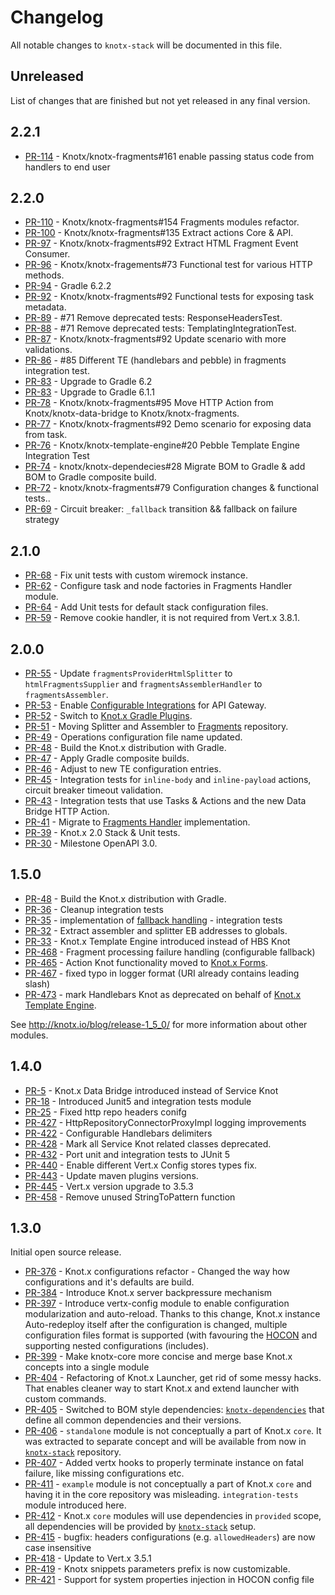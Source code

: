 # Changelog
All notable changes to `knotx-stack` will be documented in this file.

## Unreleased
List of changes that are finished but not yet released in any final version.
                
## 2.2.1
- [PR-114](https://github.com/Knotx/knotx-stack/pull/114) - Knotx/knotx-fragments#161 enable passing status code from handlers to end user
                
## 2.2.0
- [PR-110](https://github.com/Knotx/knotx-stack/pull/110) - Knotx/knotx-fragments#154 Fragments modules refactor.
- [PR-100](https://github.com/Knotx/knotx-stack/pull/100) - Knotx/knotx-fragments#135 Extract actions Core & API.
- [PR-97](https://github.com/Knotx/knotx-stack/pull/97) - Knotx/knotx-fragments#92 Extract HTML Fragment Event Consumer.
- [PR-96](https://github.com/Knotx/knotx-stack/pull/96) - Knotx/knotx-fragements#73 Functional test for various HTTP methods.
- [PR-94](https://github.com/Knotx/knotx-stack/pull/94) - Gradle 6.2.2
- [PR-92](https://github.com/Knotx/knotx-stack/pull/92) - Knotx/knotx-fragments#92 Functional tests for exposing task metadata.
- [PR-89](https://github.com/Knotx/knotx-stack/pull/89) - #71 Remove deprecated tests: ResponseHeadersTest.
- [PR-88](https://github.com/Knotx/knotx-stack/pull/88) - #71 Remove deprecated tests: TemplatingIntegrationTest.
- [PR-87](https://github.com/Knotx/knotx-stack/pull/87) - Knotx/knotx-fragments#92 Update scenario with more validations.
- [PR-86](https://github.com/Knotx/knotx-stack/pull/86) - #85 Different TE (handlebars and pebble) in fragments integration test.
- [PR-83](https://github.com/Knotx/knotx-stack/pull/84) - Upgrade to Gradle 6.2
- [PR-83](https://github.com/Knotx/knotx-stack/pull/83) - Upgrade to Gradle 6.1.1
- [PR-78](https://github.com/Knotx/knotx-stack/pull/78) - Knotx/knotx-fragments#95 Move HTTP Action from Knotx/knotx-data-bridge to Knotx/knotx-fragments.
- [PR-77](https://github.com/Knotx/knotx-stack/pull/77) - Knotx/knotx-fragments#92 Demo scenario for exposing data from task.
- [PR-76](https://github.com/Knotx/knotx-stack/pull/76) - Knotx/knotx-template-engine#20 Pebble Template Engine Integration Test
- [PR-74](https://github.com/Knotx/knotx-stack/pull/74) - knotx/knotx-dependecies#28 Migrate BOM to Gradle & add BOM to Gradle composite build.
- [PR-72](https://github.com/Knotx/knotx-stack/pull/72) - knotx/knotx-fragments#79 Configuration changes & functional tests..
- [PR-69](https://github.com/Knotx/knotx-stack/pull/69) - Circuit breaker: `_fallback` transition && fallback on failure strategy

## 2.1.0
- [PR-68](https://github.com/Knotx/knotx-stack/pull/68) - Fix unit tests with custom wiremock instance.
- [PR-62](https://github.com/Knotx/knotx-stack/pull/62) - Configure task and node factories in Fragments Handler module.
- [PR-64](https://github.com/Knotx/knotx-stack/pull/64) - Add Unit tests for default stack configuration files.
- [PR-59](https://github.com/Knotx/knotx-stack/pull/59) - Remove cookie handler, it is not required from Vert.x 3.8.1.

## 2.0.0
- [PR-55](https://github.com/Knotx/knotx-stack/pull/55) - Update `fragmentsProviderHtmlSplitter` to `htmlFragmentsSupplier` and `fragmentsAssemblerHandler` to `fragmentsAssembler`.
- [PR-53](https://github.com/Knotx/knotx-stack/pull/53) - Enable [Configurable Integrations](http://knotx.io/blog/configurable-integrations/) for API Gateway.
- [PR-52](https://github.com/Knotx/knotx-stack/pull/52) - Switch to [Knot.x Gradle Plugins](https://github.com/Knotx/knotx-gradle-plugins).
- [PR-51](https://github.com/Knotx/knotx-stack/pull/51) - Moving Splitter and Assembler to [Fragments](https://github.com/Knotx/knotx-fragments) repository.
- [PR-49](https://github.com/Knotx/knotx-stack/pull/49) - Operations configuration file name updated.
- [PR-48](https://github.com/Knotx/knotx-stack/pull/48) - Build the Knot.x distribution with Gradle.
- [PR-47](https://github.com/Knotx/knotx-stack/pull/47) - Apply Gradle composite builds.
- [PR-46](https://github.com/Knotx/knotx-stack/pull/46) - Adjust to new TE configuration entries.
- [PR-45](https://github.com/Knotx/knotx-stack/pull/45) - Integration tests for `inline-body` and `inline-payload` actions, circuit breaker timeout validation.
- [PR-43](https://github.com/Knotx/knotx-stack/pull/43) - Integration tests that use Tasks & Actions and the new Data Bridge HTTP Action.
- [PR-41](https://github.com/Knotx/knotx-stack/pull/41) - Migrate to [Fragments Handler](https://github.com/Knotx/knotx-fragments) implementation.
- [PR-39](https://github.com/Knotx/knotx-stack/pull/39) - Knot.x 2.0 Stack & Unit tests.
- [PR-30](https://github.com/Knotx/knotx-stack/pull/30) - Milestone OpenAPI 3.0.

## 1.5.0
- [PR-48](https://github.com/Knotx/knotx-stack/pull/48) - Build the Knot.x distribution with Gradle.
- [PR-36](https://github.com/Knotx/knotx-stack/pull/36) - Cleanup integration tests
- [PR-35](https://github.com/Knotx/knotx-stack/pull/35) - implementation of [fallback handling](https://github.com/Cognifide/knotx/issues/466) - integration tests
- [PR-32](https://github.com/Knotx/knotx-stack/pull/32) - Extract assembler and splitter EB addresses to globals.
- [PR-33](https://github.com/Knotx/knotx-stack/pull/33) - Knot.x Template Engine introduced instead of HBS Knot
- [PR-468](https://github.com/Knotx/knotx/pull/468) - Fragment processing failure handling (configurable fallback)
- [PR-465](https://github.com/Knotx/knotx/pull/465) - Action Knot functionality moved to [Knot.x Forms](https://github.com/Knotx/knotx-forms).
- [PR-467](https://github.com/Knotx/knotx/pull/467) - fixed typo in logger format (URI already contains leading slash)
- [PR-473](https://github.com/Knotx/knotx/pull/473) - mark Handlebars Knot as deprecated on behalf of [Knot.x Template Engine](https://github.com/Knotx/knotx-template-engine).

See http://knotx.io/blog/release-1_5_0/ for more information about other modules.

## 1.4.0
- [PR-5](https://github.com/Knotx/knotx-stack/pull/5) - Knot.x Data Bridge introduced instead of Service Knot
- [PR-18](https://github.com/Knotx/knotx-stack/pull/18) - Introduced Junit5 and integration tests module
- [PR-25](https://github.com/Knotx/knotx-stack/pull/25) - Fixed http repo headers conifg
- [PR-427](https://github.com/Knotx/knotx/pull/427) - HttpRepositoryConnectorProxyImpl logging improvements
- [PR-422](https://github.com/Knotx/knotx/pull/422) - Configurable Handlebars delimiters
- [PR-428](https://github.com/Knotx/knotx/pull/428) - Mark all Service Knot related classes deprecated.
- [PR-432](https://github.com/Knotx/knotx/pull/432) - Port unit and integration tests to JUnit 5
- [PR-440](https://github.com/Knotx/knotx/pull/440) - Enable different Vert.x Config stores types fix.
- [PR-443](https://github.com/Knotx/knotx/pull/443) - Update maven plugins versions.
- [PR-445](https://github.com/Knotx/knotx/pull/445) - Vert.x version upgrade to 3.5.3
- [PR-458](https://github.com/Knotx/knotx/pull/458) - Remove unused StringToPattern function

## 1.3.0
Initial open source release.
- [PR-376](https://github.com/Knotx/knotx/pull/376) - Knot.x configurations refactor - Changed the way how configurations and it's defaults are build.
- [PR-384](https://github.com/Knotx/knotx/pull/384) - Introduce Knot.x server backpressure mechanism
- [PR-397](https://github.com/Knotx/knotx/pull/397) - Introduce vertx-config module to enable configuration modularization and auto-reload. Thanks to this change, Knot.x instance Auto-redeploy itself
 after the configuration is changed, multiple configuration files format is supported (with favouring the [HOCON](https://github.com/lightbend/config/blob/master/HOCON.md) and supporting nested configurations (includes).
- [PR-399](https://github.com/Knotx/knotx/pull/399) - Make knotx-core more concise and merge base Knot.x concepts into a single module
- [PR-404](https://github.com/Knotx/knotx/pull/404) - Refactoring of Knot.x Launcher, get rid of some messy hacks. That enables cleaner way to start Knot.x and extend launcher with custom commands.
- [PR-405](https://github.com/Knotx/knotx/pull/405) - Switched to BOM style dependencies: [`knotx-dependencies`](https://github.com/Knotx/knotx-dependencies) that define all common dependencies and their versions.
- [PR-406](https://github.com/Knotx/knotx/pull/406) - `standalone` module is not conceptually a part of Knot.x `core`. It was extracted to separate concept and will be available from now in [`knotx-stack`](https://github.com/Knotx/knotx-stack) repository.
- [PR-407](https://github.com/Knotx/knotx/pull/407) - Added vertx hooks to properly terminate instance on fatal failure, like missing configurations etc.
- [PR-411](https://github.com/Knotx/knotx/pull/411) - `example` module is not conceptually a part of Knot.x `core` and having it in the core repository was misleading. `integration-tests` module introduced here.
- [PR-412](https://github.com/Knotx/knotx/pull/412) - Knot.x `core` modules will use dependencies in `provided` scope, all dependencies will be provided by [`knotx-stack`](https://github.com/Knotx/knotx-stack) setup.
- [PR-415](https://github.com/Knotx/knotx/pull/415) - bugfix: headers configurations (e.g. `allowedHeaders`) are now case insensitive
- [PR-418](https://github.com/Knotx/knotx/pull/418) - Update to Vert.x 3.5.1
- [PR-419](https://github.com/Knotx/knotx/pull/419) - Knotx snippets parameters prefix is now customizable.
- [PR-421](https://github.com/Knotx/knotx/pull/421) - Support for system properties injection in HOCON config file
